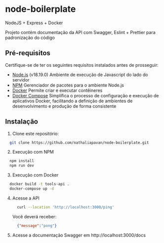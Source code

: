 # node-boilerplate

NodeJS + Express + Docker

Projeto contém documentação da API com Swagger, Eslint + Prettier para padronização do código

## Pré-requisitos

Certifique-se de ter os seguintes requisitos instalados antes de prosseguir:

- [Node.js](https://nodejs.org/) (v18.19.0) Ambiente de execução de Javascript do lado do servidor
- [NPM](https://www.npmjs.com/)  Gerenciador de pacotes para o ambiente Node.js 
- [Docker](https://www.docker.com/) Permite criar e executar contêineres
- [Docker Compose](https://docs.docker.com/compose/) Simplifica o processo de configuração e execução de aplicativos Docker, facilitando a definição de ambientes de desenvolvimento e produção de forma consistente

## Instalação

1. Clone este repositório:
  ```bash
    git clone https://github.com/nathaliapavan/node-boilerplate.git
  ```

2. Execução com NPM
  ```bash
    npm install
    npm run dev
  ```

3. Execução com Docker
  ```bash
    docker build -t tools-api .
    docker-compose up -d
  ```

4. Acesse a API
    ```bash
      curl --location 'http://localhost:3000/ping'
    ```

    Você deverá receber:
    ```json
      {"message":"pong"}
    ```

5. Acesse a documentação Swagger em http://localhost:3000/docs
